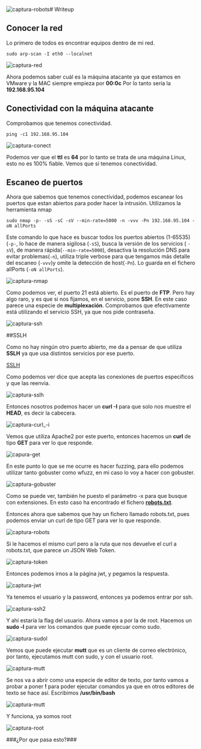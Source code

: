 ![captura-robots](https://github.com/Alv-fh/Vulnnyx_machines_writeups/assets/109484163/263356ea-97bb-4767-a662-f09b1fd76772)# Writeup

## Conocer la red

Lo primero de todos es encontrar equipos dentro de mi red.

`sudo arp-scan -I eth0 --localnet`

![captura-red](https://github.com/AlvarooFh/Plex/assets/148774363/f8868383-1b04-4df1-98d9-29cd3690c682)

Ahora podemos saber cuál es la máquina atacante ya que estamos en VMware y la MAC siempre empieza por **00:0c** Por lo tanto sería la **192.168.95.104**

## Conectividad con la máquina atacante

Comprobamos que tenemos conectividad.

`ping -c1 192.168.95.104`

![captura-conect](https://github.com/AlvarooFh/Plex/assets/148774363/94c0ee16-a204-4669-834f-52d790faa339)

Podemos ver que el **ttl** es **64** por lo tanto se trata de una máquina Linux, esto no es 100% fiable. Vemos que sí tenemos conectividad.

## Escaneo de puertos

Ahora que sabemos que tenemos conectividad, podemos escanear los puertos que estan abiertos para poder hacer la intrusión. Utilizamos la herramienta nmap

`sudo nmap -p- -sS -sC -sV --min-rate=5000 -n -vvv -Pn 192.168.95.104 -oN allPorts`

Este comando lo que hace es buscar todos los puertos abiertos (1-65535) (`-p-`, lo hace de manera sigilosa (`-sS`), busca la versión de los servicios ( `-sV`), de manera rápida(`--min-rate=5000`), desactiva la resolución DNS para evitar problemas(`-n`), utiliza triple verbose para que tengamos más detalle del escaneo (`-vvv`)y omite la detección de host(`-Pn`). Lo guarda en el fichero allPorts (`-oN allPorts`).

![captura-nmap](https://github.com/Alv-fh/Plex/assets/109484163/2c352940-0cee-4dd9-8c7b-0277b9a0aa3d)

Como podemos ver, el puerto 21 está abierto. Es el puerto de **FTP**. Pero hay algo raro, y es que si nos fijamos, en el servicio, pone **SSH**. En este caso parece una especie de **multiplexación**.
Comprobamos que efectivamente está utilizando el servicio SSH, ya que nos pide contraseña.

![captura-ssh](https://github.com/Alv-fh/Plex/assets/109484163/de4cf6cb-675d-42c8-bbc8-aae1bf0394c6)

##SSLH

Como no hay ningún otro puerto abierto, me da a pensar de que utiliza **SSLH** ya que usa distintos servicios por ese puerto.

[SSLH](https://github.com/yrutschle/sslh)

Como podemos ver dice que acepta las conexiones de puertos específicos y que las reenvia. 

![captura-sslh](https://github.com/Alv-fh/Plex/assets/109484163/52af3ff2-622d-4ab8-a7cc-b23027271ee4)

Entonces nosotros podemos hacer un **curl -I** para que solo nos muestre el **HEAD**, es decir la cabecera.

![captura-curl_-i](https://github.com/Alv-fh/Plex/assets/109484163/c393cf9a-6372-46ca-aa32-641453f06b2c)

Vemos que utiliza Apache2 por este puerto, entonces hacemos un **curl** de tipo **GET** para ver lo que responde.

![capura-get](https://github.com/Alv-fh/Plex/assets/109484163/98abd722-e30c-44f6-8439-3be1a584ebd4)

En este punto lo que se me ocurre es hacer fuzzing, para ello podemos utilizar tanto gobuster como wfuzz, en mi caso lo voy a hacer con gobuster.

![captura-gobuster](https://github.com/Alv-fh/Vulnnyx_machines_writeups/assets/109484163/d7f56720-658a-48e8-8679-0468391d5104)

Como se puede ver, también he puesto el parámetro -x para que busque con extensiones. En esto caso ha encontrado el fichero **[robots.txt](https://es.wikipedia.org/wiki/Est%C3%A1ndar_de_exclusi%C3%B3n_de_robots)**.

Entonces ahora que sabemos que hay un fichero llamado robots.txt, pues podemos enviar un curl de tipo GET para ver lo que responde.

![captura-robots](https://github.com/Alv-fh/Vulnnyx_machines_writeups/assets/109484163/c79450eb-a4fc-40f4-a6c7-ed41e6537a3e)

Si le hacemos el mismo curl pero a la ruta que nos devuelve el curl a robots.txt, que parece un JSON Web Token.

![captura-token](https://github.com/Alv-fh/Vulnnyx_machines_writeups/assets/109484163/1c253ff6-92de-4af9-9c4b-bb311413c85d)

Entonces podemos irnos a la página jwt, y pegamos la respuesta.

![captura-jwt](https://github.com/Alv-fh/Vulnnyx_machines_writeups/assets/109484163/7fe910f3-9c6e-497e-845b-ef492a7f8a7d)

Ya tenemos el usuario y la password, entonces ya podemos entrar por ssh.

![captura-ssh2](https://github.com/Alv-fh/Vulnnyx_machines_writeups/assets/109484163/44e17583-abd6-40a2-9e8b-481814f316f2)

Y ahí estaría la flag del usuario. Ahora vamos a por la de root.
Hacemos un **sudo -l** para ver los comandos que puede ejecuar como sudo.

![captura-sudol](https://github.com/Alv-fh/Vulnnyx_machines_writeups/assets/109484163/f34d042c-d430-406e-b3b6-d75f89e9d98e)

Vemos que puede ejecutar **mutt** que es un cliente de correo electrónico, por tanto, ejecutamos mutt con sudo, y con el usuario root.

![captura-mutt](https://github.com/Alv-fh/Vulnnyx_machines_writeups/assets/109484163/562f9544-5cb6-4c97-a650-3fbfe13c60ff)

Se nos va a abrir como una especie de editor de texto, por tanto vamos a probar a poner **!** para poder ejecutar comandos ya que en otros editores de texto se hace así. Escribimos **/usr/bin/bash**

![captura-mutt](https://github.com/Alv-fh/Vulnnyx_machines_writeups/assets/109484163/92369ffa-9848-4786-86ca-09f1b3931f56)

Y funciona, ya somos root

![captura-root](https://github.com/Alv-fh/Vulnnyx_machines_writeups/assets/109484163/1cf1b8bd-085a-48c6-b136-1eb43b7e5ea0)

###¿Por que pasa esto?###




